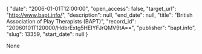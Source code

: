 {
  "date": "2006-01-01T12:00:00", 
  "open_access": false, 
  "target_url": "http://www.bapt.info/", 
  "description": null, 
  "end_date": null, 
  "title": "British Association of Play Therapists (BAPT)", 
  "record_id": "20060101T120000/HdbrExtg5HEIYFJrQMV9tA==", 
  "publisher": "bapt.info", 
  "slug": 13359, 
  "start_date": null
}

None